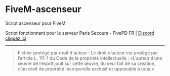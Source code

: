 # FiveM-ascenseur
Script ascenseur pour FiveM

Script fonctionnant pour le serveur Paris Secours - FivePD FR | [Discord cliquez ici](https://discord.gg/sj6dJYvTfX "Discord")
***

>Fichier protégé par droit d'auteur : Le droit d’auteur est protégé par l’article L. 111-1 du Code de la propriété intellectuelle : «L’auteur d’une œuvre de l’esprit jouit sur cette œuvre, du seul fait de sa création, d’un droit de propriété incorporelle exclusif et opposable à tous.»
